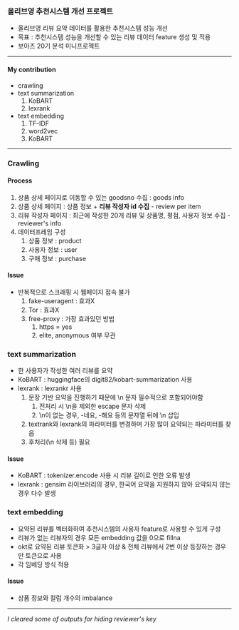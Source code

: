 ### 올리브영 추천시스템 개선 프로젝트
- 올리브영 리뷰 요약 데이터를 활용한 추천시스템 성능 개선
- 목표 : 추천시스템 성능을 개선할 수 있는 리뷰 데이터 feature 생성 및 적용
- 보아즈 20기 분석 미니프로젝트
---------------------------------------------------------
#### My contribution
- crawling
- text summarization
  1. KoBART
  2. lexrank
- text embedding
  1. TF-IDF
  2. word2vec
  3. KoBART
---------------------------------------------------------
### Crawling
#### Process
1. 상품 상세 페이지로 이동할 수 있는 goodsno 수집 : goods info
2. 상품 상세 페이지 : 상품 정보 + <b>리뷰 작성자 id 수집</b> - review per item
3. 리뷰 작성자 페이지 : 최근에 작성한 20개 리뷰 및 상품명, 평점, 사용자 정보 수집 - reviewer's info
4. 데이터프레임 구성
   1. 상품 정보 : product
   2. 사용자 정보 : user
   3. 구매 정보 : purchase
#### Issue
- 반복적으로 스크래핑 시 웹페이지 접속 불가
  1. fake-useragent : 효과X
  2. Tor : 효과X
  3. free-proxy : 가장 효과있던 방법
     1. https = yes
     2. elite, anonymous 여부 무관

### text summarization
- 한 사용자가 작성한 여러 리뷰를 요약
- KoBART : huggingface의 digit82/kobart-summarization 사용
- lexrank : lexrankr 사용
  1. 문장 기반 요약을 진행하기 때문에 \n 문자 필수적으로 포함되어야함
     1. 전처리 시 \n을 제외한 escape 문자 삭제
     2. \n이 없는 경우, -네요, -해요 등의 문자열 뒤에 \n 삽입
  3. textrank와 lexrank의 파라미터를 변경하며 가장 많이 요약되는 파라미터를 찾음
  4. 후처리(\n 삭제 등) 필요
#### Issue
- KoBART : tokenizer.encode 사용 시 리뷰 길이로 인한 오류 발생
- lexrank : gensim 라이브러리의 경우, 한국어 요약을 지원하지 않아 요약되지 않는 경우 다수 발생

### text embedding
- 요약된 리뷰를 벡터화하여 추천시스템의 사용자 feature로 사용할 수 있게 구성
- 리뷰가 없는 리뷰자의 경우 모든 embedding 값을 0으로 fillna
- okt로 요약된 리뷰 토큰화 > 3글자 이상 & 전체 리뷰에서 2번 이상 등장하는 경우만 토큰으로 사용
- 각 임베딩 방식 적용
#### Issue
- 상품 정보와 컬럼 개수의 imbalance
---------------------------------------------------------
<I> I cleared some of outputs for hiding reviewer's key </I>
